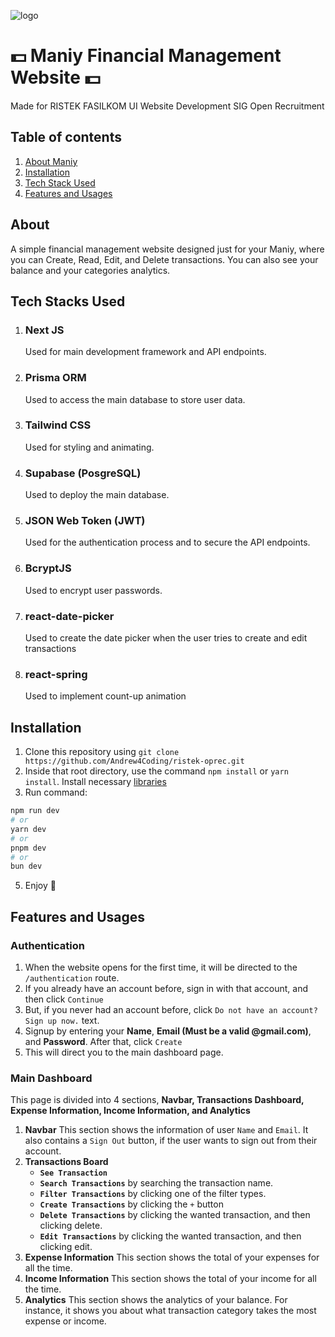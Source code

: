 ![logo](https://github.com/Andrew4Coding/ristek-oprec/assets/66892355/344ba1ea-ef2a-4acc-a2f9-09a6ca84cdb9)
# 💵 Maniy Financial Management Website 💵
Made for RISTEK FASILKOM UI Website Development SIG Open Recruitment

## Table of contents
1. [About Maniy](#about)
2. [Installation](#installation)
3. [Tech Stack Used](#tech-stacks-used)
4. [Features and Usages](#features-and-usages)

## About
A simple financial management website designed just for your Maniy, where you can Create, Read, Edit, and Delete transactions. You can also see your balance and your categories analytics.

## Tech Stacks Used
1. ### Next JS
   Used for main development framework and API endpoints.

2. ### Prisma ORM
   Used to access the main database to store user data.

3. ### Tailwind CSS
   Used for styling and animating.

4. ### Supabase (PosgreSQL)
   Used to deploy the main database.

5. ### JSON Web Token (JWT)
   Used for the authentication process and to secure the API endpoints.

6. ### BcryptJS
   Used to encrypt user passwords.

7. ### react-date-picker
   Used to create the date picker when the user tries to create and edit transactions

8. ### react-spring
   Used to implement count-up animation

## Installation
1. Clone this repository using `git clone https://github.com/Andrew4Coding/ristek-oprec.git`
2. Inside that root directory, use the command `npm install` or `yarn install`. Install necessary [libraries](#tech-stacks-used)
3. Run command:
```bash
npm run dev
# or
yarn dev
# or
pnpm dev
# or
bun dev
```
5. Enjoy 🍴

## Features and Usages
### Authentication
1. When the website opens for the first time, it will be directed to the `/authentication` route.
2. If you already have an account before, sign in with that account, and then click `Continue`
3. But, if you never had an account before, click `Do not have an account? Sign up now.` text.
4. Signup by entering your **Name**, **Email (Must be a valid @gmail.com)**, and **Password**. After that, click `Create`
5. This will direct you to the main dashboard page.

### Main Dashboard
This page is divided into 4 sections, **Navbar, Transactions Dashboard, Expense Information, Income Information, and Analytics**
1. **Navbar**
   This section shows the information of user `Name` and `Email`. It also contains a `Sign Out` button, if the user wants to sign out from their account.
2. **Transactions Board**
   - **`See Transaction`**
   - **`Search Transactions`** by searching the transaction name.
   - **`Filter Transactions`** by clicking one of the filter types.
   - **`Create Transactions`** by clicking the `+` button
   - **`Delete Transactions`** by clicking the wanted transaction, and then clicking delete.
   - **`Edit Transactions`** by clicking the wanted transaction, and then clicking edit.
3. **Expense Information**
   This section shows the total of your expenses for all the time.
4. **Income Information**
   This section shows the total of your income for all the time.
5. **Analytics**
   This section shows the analytics of your balance. For instance, it shows you about what transaction category takes the most expense or income.
